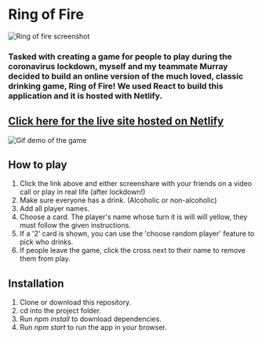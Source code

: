 # Ring of Fire
![Ring of fire screenshot](../front-end/public/Screenshot%202020-04-19%20at%2020.01.58.png)


### Tasked with creating a game for people to play during the coronavirus lockdown, myself and my teammate Murray decided to build an online version of the much loved, classic drinking game, Ring of Fire! We used React to build this application and it is hosted with Netlify.

## **[Click here for the live site hosted on Netlify](https://ringoffire.netlify.app/)**

![Gif demo of the game](../front-end/public/demorof.gif)

## How to play
1) Click the link above and either screenshare with your friends on a video call or play in real life (after lockdown!)
2) Make sure everyone has a drink. (Alcoholic or non-alcoholic)
3) Add all player names.
4) Choose a card. The player's name whose turn it is will will yellow, they must follow the given instructions.
5) If a '2' card is shown, you can use the 'choose random player' feature to pick who drinks. 
6) If people leave the game, click the cross next to their name to remove them from play.  

## Installation
1) Clone or download this repository.
2) cd into the project folder.
3) Run *npm install* to download dependencies.
4) Run *npm start* to run the app in your browser.